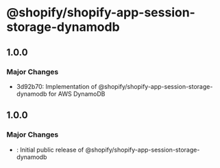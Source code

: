 # @shopify/shopify-app-session-storage-dynamodb

## 1.0.0

### Major Changes

- 3d92b70: Implementation of @shopify/shopify-app-session-storage-dynamodb for AWS DynamoDB

## 1.0.0

### Major Changes

- : Initial public release of @shopify/shopify-app-session-storage-dynamodb

